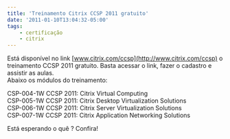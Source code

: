 ```yaml
---
title: 'Treinamento Citrix CCSP 2011 gratuito'
date: '2011-01-10T13:04:32-05:00'
tags:
    - certificação
    - citrix
---
```


Está disponível no link [www.citrix.com/ccsp](http://www.citrix.com/ccsp) o treinamento CCSP 2011 gratuito. Basta acessar o link, fazer o cadastro e assistir as aulas.  
Abaixo os módulos do treinamento:

CSP-004-1W CCSP 2011: Citrix Virtual Computing  
CSP-005-1W CCSP 2011: Citrix Desktop Virtualization Solutions  
CSP-006-1W CCSP 2011: Citrix Server Virtualization Solutions  
CSP-007-1W CCSP 2011: Citrix Application Networking Solutions

Está esperando o quê ? Confira!
